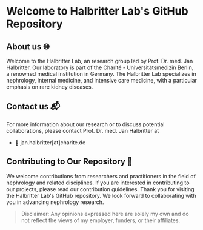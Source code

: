 # Welcome to Halbritter Lab's GitHub Repository

## About us 🌐

Welcome to the Halbritter Lab, an research group led by Prof. Dr. med. Jan Halbritter. Our laboratory is part of the Charité - Universitätsmedizin Berlin, a renowned medical institution in Germany. The Halbritter Lab specializes in nephrology, internal medicine, and intensive care medicine, with a particular emphasis on rare kidney diseases.


## Contact us 📬
For more information about our research or to discuss potential collaborations, please contact Prof. Dr. med. Jan Halbritter at 
- 📧 jan.halbritter[at]charite.de


## Contributing to Our Repository 🤝

We welcome contributions from researchers and practitioners in the field of nephrology and related disciplines. If you are interested in contributing to our projects, please read our contribution guidelines.
Thank you for visiting the Halbritter Lab's GitHub repository. We look forward to collaborating with you in advancing nephrology research.


> Disclaimer: Any opinions expressed here are solely my own and do not reflect the views of my employer, funders, or their affiliates.